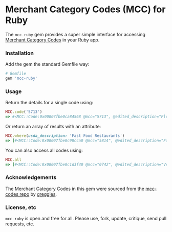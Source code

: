# Merchant Category Codes (MCC) for Ruby
The `mcc-ruby` gem provides a super simple interface for accessing [Merchant Category Codes](https://en.wikipedia.org/wiki/Merchant_category_code) in your Ruby app.

### Installation
Add the gem the standard Gemfile way:

```ruby
# Gemfile
gem 'mcc-ruby'
```

### Usage
Return the details for a single code using:

```ruby
MCC.code('5713')
=> #<MCC::Code:0x00007fbe0ca84568 @mcc="5713", @edited_description="Floor Covering Stores", @combined_description="Floor Covering Stores", @usda_description="Floor Covering Stores", @irs_description="Floor Covering Stores", @irs_reportable="No1.6041-3(c)">
```

Or return an array of results with an attribute:

```ruby
MCC.where(usda_description: 'Fast Food Restaurants')
=> [#<MCC::Code:0x00007fbe0c98cca0 @mcc="5814", @edited_description="Fast Food Restaurants", @combined_description="Fast Food Restaurants", @usda_description="Fast Food Restaurants", @irs_description="Fast Food Restaurants", @irs_reportable="No1.6041-3(c)">]
```

You can also access all codes using:

```ruby
MCC.all
=> [#<MCC::Code:0x00007fbe0c1d3f40 @mcc="0742", @edited_description="Veterinary Services", @combined_description="Veterinary Services", @usda_description="Veterinary Services", @irs_description="Veterinary Services", @irs_reportable="Yes">, #<MCC::Code:0x00007fbe0c1d3d10 @mcc="0763", ...]
```

### Acknowledgements
The Merchant Category Codes in this gem were sourced from the [mcc-codes repo](https://github.com/greggles/mcc-codes) by [greggles](https://github.com/greggles).

### License, etc

`mcc-ruby` is open and free for all. Please use, fork, update, critique, send pull requests, etc.